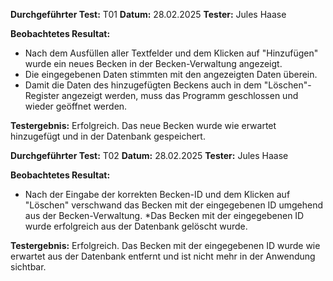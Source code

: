 **Durchgeführter Test:** T01
**Datum:** 28.02.2025
**Tester:** Jules Haase

**Beobachtetes Resultat:**
* Nach dem Ausfüllen aller Textfelder und dem Klicken auf "Hinzufügen" wurde ein neues Becken in der Becken-Verwaltung angezeigt.
* Die eingegebenen Daten stimmten mit den angezeigten Daten überein.
* Damit die Daten des hinzugefügten Beckens auch in dem "Löschen"-Register angezeigt werden, muss das Programm geschlossen und wieder geöffnet werden.

**Testergebnis:** Erfolgreich. Das neue Becken wurde wie erwartet hinzugefügt und in der Datenbank gespeichert.


**Durchgeführter Test:** T02
**Datum:** 28.02.2025
**Tester:** Jules Haase

**Beobachtetes Resultat:**
* Nach der Eingabe der korrekten Becken-ID und dem Klicken auf "Löschen" verschwand das Becken mit der eingegebenen ID umgehend aus der Becken-Verwaltung.
*Das Becken mit der eingegebenen ID wurde erfolgreich aus der Datenbank gelöscht wurde.

**Testergebnis:** Erfolgreich. Das Becken mit der eingegebenen ID wurde wie erwartet aus der Datenbank entfernt und ist nicht mehr in der Anwendung sichtbar.